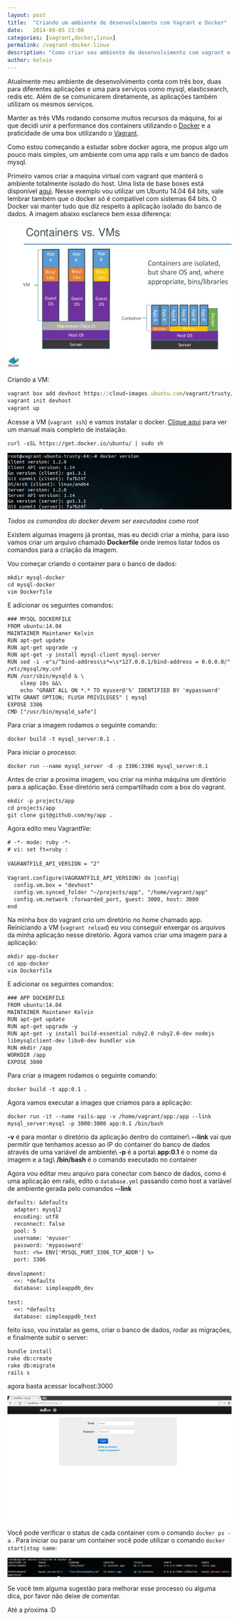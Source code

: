 ```yaml
---
layout: post
title:  "Criando um ambiente de desenvolvimento com Vagrant e Docker"
date:   2014-09-05 22:00
categories: [vagrant,docker,linux]
permalink: /vagrant-docker-linux
description: "Como criar seu ambiente de desenvolvimento com vagrant e docker de forma simples e rápida"
author: kelvin
---
```



Atualmente meu ambiente de desenvolvimento conta com três box, duas para diferentes aplicações e uma para serviços como mysql, elasticsearch, redis etc. Além de se comunicarem diretamente, as aplicações também utilizam os mesmos serviços.

Manter as três VMs rodando consome muitos recursos da máquina, foi ai que decidi unir a performance dos containers utilizando o <a href="https://www.docker.com/whatisdocker/" target="_blank">Docker</a> e a praticidade de uma box utilizando o <a href="https://vagrantcloud.com/" target="_blank">Vagrant</a>.

Como estou começando a estudar sobre docker agora, me propus algo um pouco mais simples, um ambiente com uma app rails e um banco de dados mysql.

Primeiro vamos criar a maquina virtual com vagrant que manterá o ambiente totalmente isolado do host. Uma lista de base boxes está disponível <a href="https://www.vagrantbox.es" target="_blank">aqui</a>. Nesse exemplo vou utilizar um Ubuntu 14.04 64 bits, vale lembrar também que o docker só é compatível com sistemas 64 bits. O Docker vai manter tudo que diz respeito à aplicação isolado do banco de dados. A imagem abaixo esclarece bem essa diferença:

![alt text; "Docker vs Vagrant"](/images/vagrant-docker1/dockervsvagrant.png)

Criando a VM:

~~~ ruby
vagrant box add devhost https://cloud-images.ubuntu.com/vagrant/trusty/current/trusty-server-cloudimg-amd64-vagrant-disk1.box
vagrant init devhost
vagrant up
~~~

Acesse a VM (```vagrant ssh```) e vamos instalar o docker. <a href="https://docs.docker.com/installation/#installatio" target="_blank">Clique aqui</a> para ver um manual mais completo de instalação.

```
curl -sSL https://get.docker.io/ubuntu/ | sudo sh
```

![alt text; "Docker Version"](/images/vagrant-docker1/docker-version.png)


_Todos os comandos do docker devem ser executados como root_

Existem algumas imagens já prontas, mas eu decidi criar a minha, para isso vamos criar um arquivo chamado **Dockerfile** onde iremos listar todos os comandos para a criação da imagem.

Vou começar criando o container para o banco de dados:

~~~
mkdir mysql-docker
cd mysql-docker
vim Dockerfile
~~~

E adicionar os seguintes comandos:

~~~
### MYSQL DOCKERFILE
FROM ubuntu:14.04
MAINTAINER Maintaner Kelvin
RUN apt-get update
RUN apt-get upgrade -y
RUN apt-get -y install mysql-client mysql-server
RUN sed -i -e"s/^bind-address\s*=\s*127.0.0.1/bind-address = 0.0.0.0/" /etc/mysql/my.cnf
RUN /usr/sbin/mysqld & \
    sleep 10s &&\
    echo "GRANT ALL ON *.* TO myuser@'%' IDENTIFIED BY 'mypassword' WITH GRANT OPTION; FLUSH PRIVILEGES" | mysql
EXPOSE 3306
CMD ["/usr/bin/mysqld_safe"]
~~~

Para criar a imagem rodamos o seguinte comando:

```
docker build -t mysql_server:0.1 .
```

Para iniciar o processo:

```
docker run --name mysql_server -d -p 3306:3306 mysql_server:0.1
```

Antes de criar a proxima imagem, vou criar na minha máquina um diretório para a aplicação. Esse diretório será compartilhado com a box do vagrant.

~~~
mkdir -p projects/app
cd projects/app
git clone git@github.com/my/app .
~~~

Agora edito meu Vagrantfile:

~~~
# -*- mode: ruby -*-
# vi: set ft=ruby :

VAGRANTFILE_API_VERSION = "2"

Vagrant.configure(VAGRANTFILE_API_VERSION) do |config|
  config.vm.box = "devhost"
  config.vm.synced_folder "~/projects/app", "/home/vagrant/app"
  config.vm.network :forwarded_port, guest: 3000, host: 3000
end
~~~

Na minha box do vagrant crio um diretório no home chamado app. Reiniciando a VM (```vagrant reload```) eu vou conseguir enxergar os arquivos da minha aplicação nesse diretório.
Agora vamos criar uma imagem para a aplicação:

~~~
mkdir app-docker
cd app-docker
vim Dockerfile
~~~

E adicionar os seguintes comandos:

~~~
### APP DOCKERFILE
FROM ubuntu:14.04
MAINTAINER Maintaner Kelvin
RUN apt-get update
RUN apt-get upgrade -y
RUN apt-get -y install build-essential ruby2.0 ruby2.0-dev nodejs libmysqlclient-dev libv8-dev bundler vim
RUN mkdir /app
WORKDIR /app
EXPOSE 3000
~~~

Para criar a imagem rodamos o seguinte comando:

```
docker build -t app:0.1 .
```

Agora vamos executar a images que criamos para a aplicação:

```
docker run -it --name rails-app -v /home/vagrant/app:/app --link mysql_server:mysql -p 3000:3000 app:0.1 /bin/bash
```

**-v** é para montar o diretório da aplicação dentro do container\\
**--link** vai que permitir que tenhamos acesso ao IP do container do banco de dados através de uma variável de ambiente\\
**-p** é a porta\\
**app:0.1** é o nome da imagem e a tag\\
**/bin/bash** é o comando executado no container


Agora vou editar meu arquivo para conectar com banco de dados, como é uma aplicação em rails, edito o ```database.yml``` passando como host a variável de ambiente gerada pelo comandos **--link**

~~~
defaults: &defaults
  adapter: mysql2
  encoding: utf8
  reconnect: false
  pool: 5
  username: 'myuser'
  password: 'mypassword'
  host: <%= ENV['MYSQL_PORT_3306_TCP_ADDR'] %>
  port: 3306

development:
  <<: *defaults
  database: simpleappdb_dev

test:
  <<: *defaults
  database: simpleappdb_test
~~~

feito isso, vou instalar as gems, criar o banco de dados, rodar as migrações, e finalmente subir o server:

~~~
bundle install
rake db:create
rake db:migrate
rails s
~~~

agora basta acessar localhost:3000

![alt text; "Running"](/images/vagrant-docker1/running.png)


Você pode verificar o status de cada container com o comando ```docker ps -a``` . Para iniciar ou parar um container você pode utilizar o comando ```docker start|stop name```:

![alt text; "Docker PS"](/images/vagrant-docker1/dockerps.png)

Se você tem alguma sugestão para melhorar esse processo ou alguma dica, por favor não deixe de comentar.

Até a pŕoxima :D

